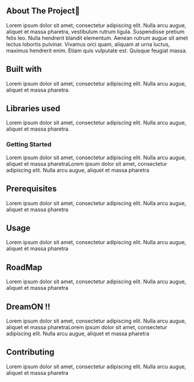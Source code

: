 ## About The Project:shit:
Lorem ipsum dolor sit amet, consectetur adipiscing elit. Nulla arcu augue, aliquet et massa pharetra, vestibulum rutrum ligula. Suspendisse pretium felis leo. Nulla hendrerit blandit elementum. Aenean rutrum augue sit amet lectus lobortis pulvinar. Vivamus orci quam, aliquam at urna luctus, maximus hendrerit enim. Etiam quis vulputate est. Quisque feugiat massa.
## Built with
Lorem ipsum dolor sit amet, consectetur adipiscing elit. Nulla arcu augue, aliquet et massa pharetra.
## Libraries used
Lorem ipsum dolor sit amet, consectetur adipiscing elit. Nulla arcu augue, aliquet et massa pharetra.

### Getting Started
Lorem ipsum dolor sit amet, consectetur adipiscing elit. Nulla arcu augue, aliquet et massa pharetraLorem ipsum dolor sit amet, consectetur adipiscing elit. Nulla arcu augue, aliquet et massa pharetra

## Prerequisites
Lorem ipsum dolor sit amet, consectetur adipiscing elit. Nulla arcu augue, aliquet et massa pharetra

## Usage
Lorem ipsum dolor sit amet, consectetur adipiscing elit. Nulla arcu augue, aliquet et massa pharetra

## RoadMap
Lorem ipsum dolor sit amet, consectetur adipiscing elit. Nulla arcu augue, aliquet et massa pharetra

## DreamON !!
Lorem ipsum dolor sit amet, consectetur adipiscing elit. Nulla arcu augue, aliquet et massa pharetraLorem ipsum dolor sit amet, consectetur adipiscing elit. Nulla arcu augue, aliquet et massa pharetra

## Contributing
Lorem ipsum dolor sit amet, consectetur adipiscing elit. Nulla arcu augue, aliquet et massa pharetra
